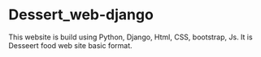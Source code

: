 # Dessert_web-django
This website is build using Python, Django, Html, CSS, bootstrap, Js. It is Desseert food web site basic format.
